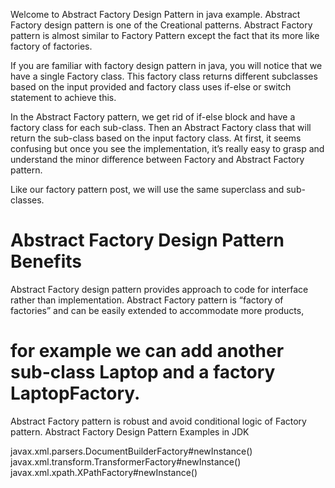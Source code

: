 Welcome to Abstract Factory Design Pattern in java example. Abstract Factory design pattern is one of the Creational
 patterns. Abstract Factory pattern is almost similar to Factory Pattern except the fact that its more like factory of 
 factories.
 
 If you are familiar with factory design pattern in java, you will notice that we have a single Factory class. This 
 factory class returns different subclasses based on the input provided and factory class uses if-else or switch 
 statement to achieve this.
 
 In the Abstract Factory pattern, we get rid of if-else block and have a factory class for each sub-class. Then an 
 Abstract Factory class that will return the sub-class based on the input factory class. At first, it seems confusing 
 but once you see the implementation, it’s really easy to grasp and understand the minor difference between Factory and 
 Abstract Factory pattern.
 
 Like our factory pattern post, we will use the same superclass and sub-classes.
 
 
 
 
 
 
 
#  **Abstract Factory Design Pattern Benefits**
 
 Abstract Factory design pattern provides approach to code for interface rather than implementation.
 Abstract Factory pattern is “factory of factories” and can be easily extended to accommodate more products, 
 
#  for example we can add another sub-class Laptop and a factory LaptopFactory.
 
 Abstract Factory pattern is robust and avoid conditional logic of Factory pattern.
 Abstract Factory Design Pattern Examples in JDK
 
 javax.xml.parsers.DocumentBuilderFactory#newInstance()
 javax.xml.transform.TransformerFactory#newInstance()
 javax.xml.xpath.XPathFactory#newInstance()
